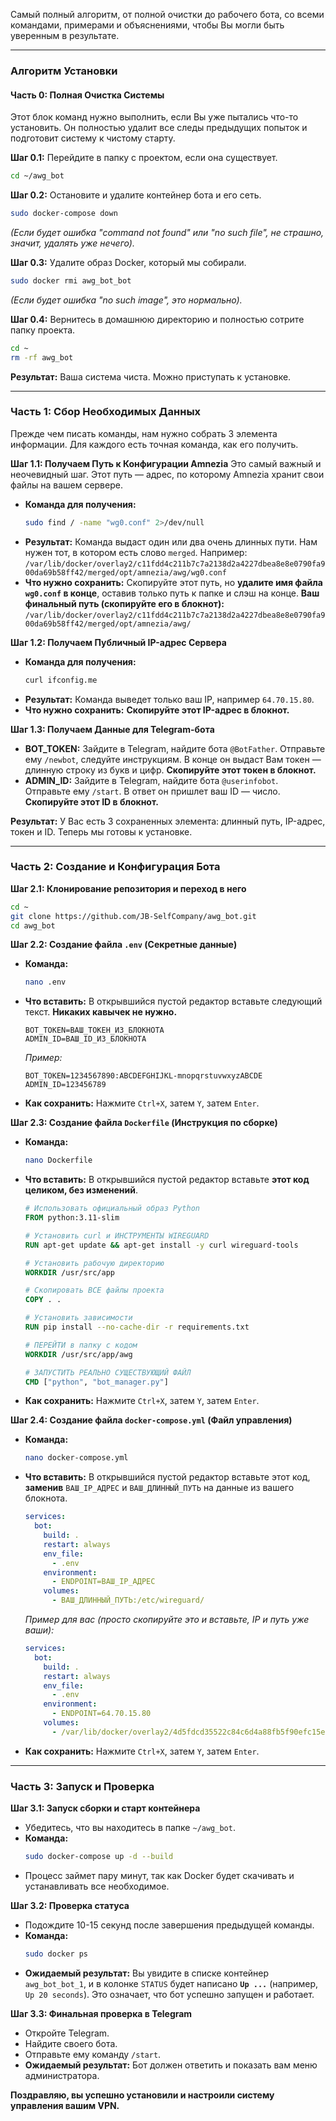 Cамый полный алгоритм, от полной очистки до рабочего бота, со всеми командами, примерами и объяснениями, чтобы Вы могли быть уверенным в результате.

---

### **Алгоритм Установки**

#### **Часть 0: Полная Очистка Системы**

Этот блок команд нужно выполнить, если Вы уже пытались что-то установить. Он полностью удалит все следы предыдущих попыток и подготовит систему к чистому старту.

**Шаг 0.1:** Перейдите в папку с проектом, если она существует.
```bash
cd ~/awg_bot
```

**Шаг 0.2:** Остановите и удалите контейнер бота и его сеть.
```bash
sudo docker-compose down
```
*(Если будет ошибка "command not found" или "no such file", не страшно, значит, удалять уже нечего).*

**Шаг 0.3:** Удалите образ Docker, который мы собирали.
```bash
sudo docker rmi awg_bot_bot
```
*(Если будет ошибка "no such image", это нормально).*

**Шаг 0.4:** Вернитесь в домашнюю директорию и полностью сотрите папку проекта.
```bash
cd ~
rm -rf awg_bot
```
**Результат:** Ваша система чиста. Можно приступать к установке.

---

### **Часть 1: Сбор Необходимых Данных**

Прежде чем писать команды, нам нужно собрать 3 элемента информации. Для каждого есть точная команда, как его получить.

**Шаг 1.1: Получаем Путь к Конфигурации Amnezia**
Это самый важный и неочевидный шаг. Этот путь — адрес, по которому Amnezia хранит свои файлы на вашем сервере.
*   **Команда для получения:**
    ```bash
    sudo find / -name "wg0.conf" 2>/dev/null
    ```
*   **Результат:** Команда выдаст один или два очень длинных пути. Нам нужен тот, в котором есть слово `merged`. Например:
    `/var/lib/docker/overlay2/c11fdd4c211b7c7a2138d2a4227dbea8e8e0790fa900da69b58ff42/merged/opt/amnezia/awg/wg0.conf`
*   **Что нужно сохранить:** Скопируйте этот путь, но **удалите имя файла `wg0.conf` в конце**, оставив только путь к папке и слэш на конце.
    **Ваш финальный путь (скопируйте его в блокнот):**
    `/var/lib/docker/overlay2/c11fdd4c211b7c7a2138d2a4227dbea8e8e0790fa900da69b58ff42/merged/opt/amnezia/awg/`

**Шаг 1.2: Получаем Публичный IP-адрес Сервера**
*   **Команда для получения:**
    ```bash
    curl ifconfig.me
    ```
*   **Результат:** Команда выведет только ваш IP, например `64.70.15.80`.
*   **Что нужно сохранить:** **Скопируйте этот IP-адрес в блокнот.**

**Шаг 1.3: Получаем Данные для Telegram-бота**
*   **BOT_TOKEN:** Зайдите в Telegram, найдите бота `@BotFather`. Отправьте ему `/newbot`, следуйте инструкциям. В конце он выдаст Вам токен — длинную строку из букв и цифр. **Скопируйте этот токен в блокнот.**
*   **ADMIN_ID:** Зайдите в Telegram, найдите бота `@userinfobot`. Отправьте ему `/start`. В ответ он пришлет ваш ID — число. **Скопируйте этот ID в блокнот.**

**Результат:** У Вас есть 3 сохраненных элемента: длинный путь, IP-адрес, токен и ID. Теперь мы готовы к установке.

---

### **Часть 2: Создание и Конфигурация Бота**

**Шаг 2.1: Клонирование репозитория и переход в него**
```bash
cd ~
git clone https://github.com/JB-SelfCompany/awg_bot.git
cd awg_bot
```

**Шаг 2.2: Создание файла `.env` (Секретные данные)**
*   **Команда:**
    ```bash
    nano .env
    ```
*   **Что вставить:** В открывшийся пустой редактор вставьте следующий текст. **Никаких кавычек не нужно.**
    ```
    BOT_TOKEN=ВАШ_ТОКЕН_ИЗ_БЛОКНОТА
    ADMIN_ID=ВАШ_ID_ИЗ_БЛОКНОТА
    ```
    *Пример:*
    ```
    BOT_TOKEN=1234567890:ABCDEFGHIJKL-mnopqrstuvwxyzABCDE
    ADMIN_ID=123456789
    ```
*   **Как сохранить:** Нажмите `Ctrl+X`, затем `Y`, затем `Enter`.

**Шаг 2.3: Создание файла `Dockerfile` (Инструкция по сборке)**
*   **Команда:**
    ```bash
    nano Dockerfile
    ```
*   **Что вставить:** В открывшийся пустой редактор вставьте **этот код целиком, без изменений**.
    ```dockerfile
    # Использовать официальный образ Python
    FROM python:3.11-slim

    # Установить curl и ИНСТРУМЕНТЫ WIREGUARD
    RUN apt-get update && apt-get install -y curl wireguard-tools

    # Установить рабочую директорию
    WORKDIR /usr/src/app

    # Скопировать ВСЕ файлы проекта
    COPY . .

    # Установить зависимости
    RUN pip install --no-cache-dir -r requirements.txt

    # ПЕРЕЙТИ в папку с кодом
    WORKDIR /usr/src/app/awg

    # ЗАПУСТИТЬ РЕАЛЬНО СУЩЕСТВУЮЩИЙ ФАЙЛ
    CMD ["python", "bot_manager.py"]
    ```
*   **Как сохранить:** Нажмите `Ctrl+X`, затем `Y`, затем `Enter`.

**Шаг 2.4: Создание файла `docker-compose.yml` (Файл управления)**
*   **Команда:**
    ```bash
    nano docker-compose.yml
    ```
*   **Что вставить:** В открывшийся пустой редактор вставьте этот код, **заменив** `ВАШ_IP_АДРЕС` и `ВАШ_ДЛИННЫЙ_ПУТЬ` на данные из вашего блокнота.
    ```yaml
    services:
      bot:
        build: .
        restart: always
        env_file:
          - .env
        environment:
          - ENDPOINT=ВАШ_IP_АДРЕС
        volumes:
          - ВАШ_ДЛИННЫЙ_ПУТЬ:/etc/wireguard/
    ```
    *Пример для вас (просто скопируйте это и вставьте, IP и путь уже ваши):*
    ```yaml
    services:
      bot:
        build: .
        restart: always
        env_file:
          - .env
        environment:
          - ENDPOINT=64.70.15.80
        volumes:
          - /var/lib/docker/overlay2/4d5fdcd35522c84c6d4a88fb5f90efc15e32343f8f2cee59f366cd43f64fa735/merged/opt/amnezia/awg/:/etc/wireguard/
    ```
*   **Как сохранить:** Нажмите `Ctrl+X`, затем `Y`, затем `Enter`.

---

### **Часть 3: Запуск и Проверка**

**Шаг 3.1: Запуск сборки и старт контейнера**
*   Убедитесь, что вы находитесь в папке `~/awg_bot`.
*   **Команда:**
    ```bash
    sudo docker-compose up -d --build
    ```
*   Процесс займет пару минут, так как Docker будет скачивать и устанавливать все необходимое.

**Шаг 3.2: Проверка статуса**
*   Подождите 10-15 секунд после завершения предыдущей команды.
*   **Команда:**
    ```bash
    sudo docker ps
    ```
*   **Ожидаемый результат:** Вы увидите в списке контейнер `awg_bot_bot_1`, и в колонке `STATUS` будет написано **`Up ...`** (например, `Up 20 seconds`). Это означает, что бот успешно запущен и работает.

**Шаг 3.3: Финальная проверка в Telegram**
*   Откройте Telegram.
*   Найдите своего бота.
*   Отправьте ему команду `/start`.
*   **Ожидаемый результат:** Бот должен ответить и показать вам меню администратора.

**Поздравляю, вы успешно установили и настроили систему управления вашим VPN.**
